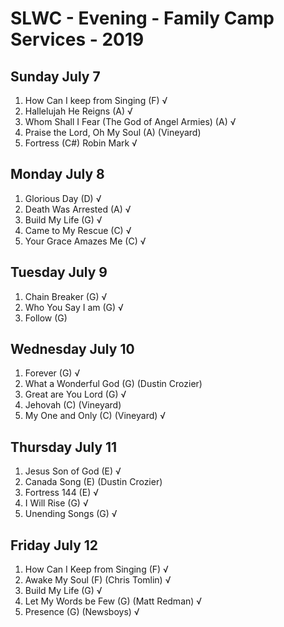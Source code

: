 # SLWC - Evening - Family Camp Services - 2019

## Sunday July 7

1. How Can I keep from Singing (F) √
1. Hallelujah He Reigns (A) √
1. Whom Shall I Fear (The God of Angel Armies) (A) √
1. Praise the Lord, Oh My Soul (A) (Vineyard)
1. Fortress (C#) Robin Mark √

## Monday July 8

1. Glorious Day (D) √
1. Death Was Arrested (A) √
1. Build My Life (G) √
1. Came to My Rescue (C) √
1. Your Grace Amazes Me (C) √

## Tuesday July 9

1. Chain Breaker (G) √
1. Who You Say I am (G) √
1. Follow (G)

## Wednesday July 10

1. Forever (G) √
2. What a Wonderful God (G) (Dustin Crozier)
3. Great are You Lord (G) √
4. Jehovah (C) (Vineyard)
5. My One and Only (C) (Vineyard) √

## Thursday July 11

1. Jesus Son of God (E) √
1. Canada Song (E) (Dustin Crozier)
1. Fortress 144 (E) √
1. I Will Rise (G) √
1. Unending Songs (G) √

## Friday July 12

1. How Can I Keep from Singing (F) √
1. Awake My Soul (F) (Chris Tomlin) √
1. Build My Life (G) √
1. Let My Words be Few (G) (Matt Redman) √
1. Presence (G) (Newsboys) √





